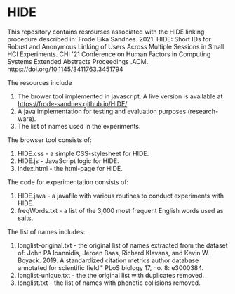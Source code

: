 # HIDE
This repository contains resrourses associated with the HIDE linking procedure described in:
Frode Eika Sandnes. 2021. HIDE: Short IDs for Robust and Anonymous Linking of Users Across Multiple Sessions in Small HCI Experiments. CHI '21 Conference on Human Factors in Computing Systems Extended Abstracts Proceedings .ACM. https://doi.org/10.1145/3411763.3451794

The resources include
1) The brower tool implemented in javascript.  A live version is available at https://frode-sandnes.github.io/HIDE/
2) A java implementation for testing and evaluation purposes (research-ware).
3) The list of names used in the experiments.

The browser tool consists of:
1) HIDE.css - a simple CSS-stylesheet for HIDE.
2) HIDE.js - JavaScript logic for HIDE.
3) index.html - the html-page for HIDE.

The code for experimentation consists of:
1) HIDE.java - a javafile with various routines to conduct experiments with HIDE.
2) freqWords.txt - a list of the 3,000 most frequent English words used as salts.

The list of names includes:
1) longlist-original.txt - the original list of names extracted from the dataset of: John PA Ioannidis, Jeroen Baas, Richard Klavans, and Kevin W. Boyack. 2019. A standardized citation metrics author database annotated for scientific field." PLoS biology 17, no. 8: e3000384.
2) longlist-unique.txt - the the original list with duplicates removed.
3) longlist.txt - the list of names with phonetic collisions removed.

